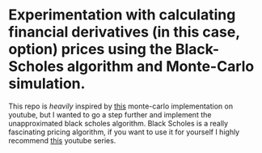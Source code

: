 # Experimentation with calculating financial derivatives (in this case, option) prices using the Black-Scholes algorithm and Monte-Carlo simulation. 



This repo is *heavily* inspired by [this](https://www.youtube.com/watch?v=VNdft7460Sg&) monte-carlo implementation on youtube, but I wanted to go a step further and implement the unapproximated black scholes algorithm. 
Black Scholes is a really fascinating pricing algorithm, if you want to use it for yourself I highly recommend [this](https://www.youtube.com/playlist?list=PLeJXxpEi4UA_WEe2LLE5DmhDdqoz_aiNR) youtube series. 